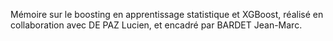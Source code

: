 Mémoire sur le boosting en apprentissage statistique et XGBoost, réalisé en collaboration avec DE PAZ Lucien, et encadré par BARDET Jean-Marc. 
